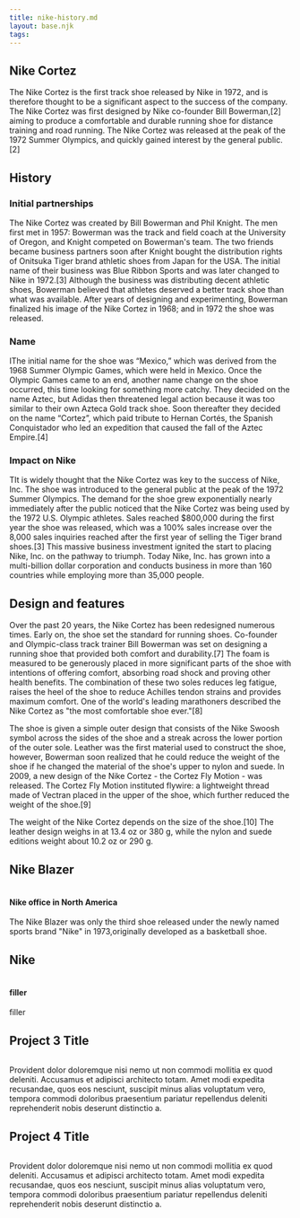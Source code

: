 ```yaml
---
title: nike-history.md
layout: base.njk
tags:
---
```





<section>
  <h1>Nike Cortez</h1>
<p>The Nike Cortez is the first track shoe released by Nike in 1972, and is therefore thought to be a significant aspect to the success of the company. The Nike Cortez was first designed by Nike co-founder Bill Bowerman,[2] aiming to produce a comfortable and durable running shoe for distance training and road running. The Nike Cortez was released at the peak of the 1972 Summer Olympics, and quickly gained interest by the general public.[2]</p>

<h2>History</h2>
<h3>Initial partnerships</h3>

  <p>The Nike Cortez was created by Bill Bowerman and Phil Knight. The men first met in 1957: Bowerman was the track and field coach at the University of Oregon, and Knight competed on Bowerman's team. The two friends became business partners soon after Knight bought the distribution rights of Onitsuka Tiger brand athletic shoes from Japan for the USA. The initial name of their business was Blue Ribbon Sports and was later changed to Nike in 1972.[3] Although the business was distributing decent athletic shoes, Bowerman believed that athletes deserved a better track shoe than what was available. After years of designing and experimenting, Bowerman finalized his image of the Nike Cortez in 1968; and in 1972 the shoe was released.</p>

<h3>Name</h3>

  <p>IThe initial name for the shoe was “Mexico,” which was derived from the 1968 Summer Olympic Games, which were held in Mexico. Once the Olympic Games came to an end, another name change on the shoe occurred, this time looking for something more catchy. They decided on the name Aztec, but Adidas then threatened legal action because it was too similar to their own Azteca Gold track shoe. Soon thereafter they decided on the name “Cortez”, which paid tribute to Hernan Cortés, the Spanish Conquistador who led an expedition that caused the fall of the Aztec Empire.[4]</p>

<h3>Impact on Nike</h3>

<p>TIt is widely thought that the Nike Cortez was key to the success of Nike, Inc. The shoe was introduced to the general public at the peak of the 1972 Summer Olympics. The demand for the shoe grew exponentially nearly immediately after the public noticed that the Nike Cortez was being used by the 1972 U.S. Olympic athletes. Sales reached $800,000 during the first year the shoe was released, which was a 100% sales increase over the 8,000 sales inquiries reached after the first year of selling the Tiger brand shoes.[3] This massive business investment ignited the start to placing Nike, Inc. on the pathway to triumph. Today Nike, Inc. has grown into a multi-billion dollar corporation and conducts business in more than 160 countries while employing more than 35,000 people. </p>

<h2>Design and features</h2>
<p> Over the past 20 years, the Nike Cortez has been redesigned numerous times. Early on, the shoe set the standard for running shoes. Co-founder and Olympic-class track trainer Bill Bowerman was set on designing a running shoe that provided both comfort and durability.[7] The foam is measured to be generously placed in more significant parts of the shoe with intentions of offering comfort, absorbing road shock and proving other health benefits. The combination of these two soles reduces leg fatigue, raises the heel of the shoe to reduce Achilles tendon strains and provides maximum comfort. One of the world's leading marathoners described the Nike Cortez as "the most comfortable shoe ever."[8]

The shoe is given a simple outer design that consists of the Nike Swoosh symbol across the sides of the shoe and a streak across the lower portion of the outer sole. Leather was the first material used to construct the shoe, however, Bowerman soon realized that he could reduce the weight of the shoe if he changed the material of the shoe's upper to nylon and suede. In 2009, a new design of the Nike Cortez - the Cortez Fly Motion - was released. The Cortez Fly Motion instituted flywire: a lightweight thread made of Vectran placed in the upper of the shoe, which further reduced the weight of the shoe.[9]

The weight of the Nike Cortez depends on the size of the shoe.[10] The leather design weighs in at 13.4 oz or 380 g, while the nylon and suede editions weight about 10.2 oz or 290 g.</p>
  
</section>
  </section>

<footer class="page-footer">
  
<div class="page-projects">
  <section class="project">
    <h2>Nike Blazer</h2>
    <div class="project-image">
      <img src="https://place-hold.it/600" alt="">
    </div>
    </p>
  </section>
  <section class="project-text">
  <h4>Nike office in North America</h4>
  <p>The Nike Blazer was only the third shoe released under the newly named sports brand "Nike" in 1973,originally developed as a basketball shoe.</p>
  </section>
  <section class="project">
    <h2>Nike </h2>
    <div class="project-image">
      <img src="https://place-hold.it/600" alt="">
    </div>
  </section>
  <section class="project-text">
  <h4>filler</h4>
  <p>filler</p>
  </section>
  <section class="project">
    <h2>Project 3 Title</h2>
    <div class="project-image">
      <img src="https://place-hold.it/600" alt="">
    </div>
  </section>
  <section class="project-text">
  <p>Provident dolor doloremque nisi nemo ut non commodi mollitia ex quod deleniti. Accusamus et adipisci architecto totam. Amet modi expedita recusandae, quos eos nesciunt, suscipit minus alias voluptatum vero, tempora commodi doloribus praesentium pariatur repellendus deleniti reprehenderit nobis deserunt distinctio a.</p>
  </section>
  <section class="project">
    <h2>Project 4 Title</h2>
    <div class="project-image">
      <img src="https://place-hold.it/600" alt="">
    </div>
  </section>
  <section class="project-text">
  <p>Provident dolor doloremque nisi nemo ut non commodi mollitia ex quod deleniti. Accusamus et adipisci architecto totam. Amet modi expedita recusandae, quos eos nesciunt, suscipit minus alias voluptatum vero, tempora commodi doloribus praesentium pariatur repellendus deleniti reprehenderit nobis deserunt distinctio a.</p>
  </section>
  
</div>
  
</footer>